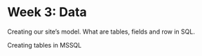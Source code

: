 # Week 3: Data

Creating our site’s model. What are tables, fields and row in SQL.

Creating tables in MSSQL
